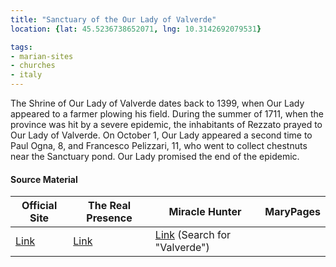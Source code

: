 ```yaml
---
title: "Sanctuary of the Our Lady of Valverde"
location: {lat: 45.5236738652071, lng: 10.3142692079531}

tags:
- marian-sites
- churches
- italy
---
```


The Shrine of Our Lady of Valverde dates back to 1399, when Our Lady appeared to a farmer plowing his field.  During the summer of 1711, when the province was hit by a severe epidemic, the inhabitants of Rezzato prayed to Our Lady of Valverde.  On October 1, Our Lady appeared a second time to Paul Ogna, 8, and Francesco Pelizzari, 11, who went to collect chestnuts near the Sanctuary pond.  Our Lady promised the end of the epidemic.

#### Source Material

| Official Site | The Real Presence | Miracle Hunter | MaryPages |
| --- | --- | --- | --- |
| [Link](https://www.uprezzatovirle.it/santuario-valverde) | [Link](http://www.therealpresence.org/eucharst/misc/BVM/13_VALVERDE_60x96.pdf) | [Link](https://www.miraclehunter.com/marian_apparitions/approved_apparitions/apparitions_1700-1799.html) (Search for "Valverde") | |


